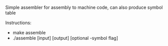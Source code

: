Simple assembler for assembly to machine code, can also produce symbol table

Instructions:
- make assemble
- ./assemble [input] [output] [optional -symbol flag]
